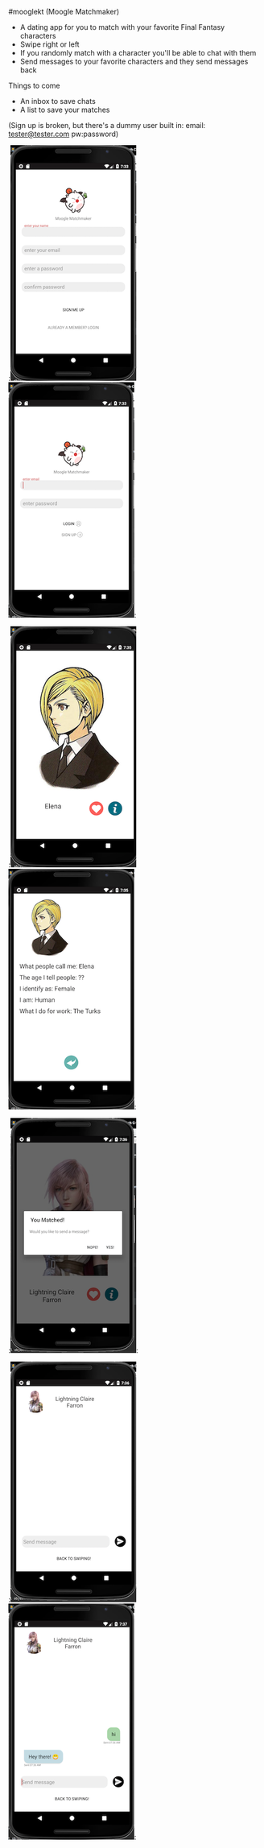 #mooglekt (Moogle Matchmaker)

* A dating app for you to match with your favorite Final Fantasy characters
* Swipe right or left
* If you randomly match with a character you'll be able to chat with them
* Send messages to your favorite characters and they send messages back

Things to come
* An inbox to save chats
* A list to save your matches

(Sign up is broken, but there's a dummy user built in: email: tester@tester.com pw:password)

:![mooglekt signup](screenshots/mooglekt-signup.png) ![mooglekt login](screenshots/mooglekt-login.png):

:![mooglekt swipe](screenshots/mooglekt-swipe.png) ![mooglekt profile](screenshots/mooglekt-profile.png):

:![mooglekt matched](screenshots/mooglekt-matched.png):

:![mooglekt message](screenshots/mooglekt-message.png) ![mooglekt chat](screenshots/mooglekt-chat.png):


